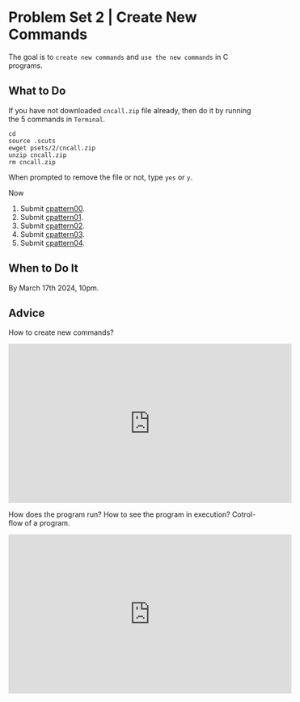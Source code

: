 Problem Set 2 | Create New Commands
=================================== 
The goal is to `create new commands` and `use the new commands` in C programs.  

What to Do
----------

If you have not downloaded `cncall.zip` file already, then do it by running the 5 commands in `Terminal`.

    cd
    source .scuts
    ewget psets/2/cncall.zip
    unzip cncall.zip
    rm cncall.zip

When prompted to remove the file or not, type `yes` or `y`.

Now  
1.  Submit [cpattern00](cpattern00/).
2.  Submit [cpattern01](cpattern01/).
3.  Submit [cpattern02](cpattern02/).
4.  Submit [cpattern03](cpattern03/).
5.  Submit [cpattern04](cpattern04/).

When to Do It
-------------

By March 17th 2024, 10pm.

Advice
------
How to create new commands?
<iframe width="560" height="315" src="https://www.youtube.com/embed/cwU2oiOhsfs?si=7pPujizds4Zo4SAN" title="YouTube video player" frameborder="0" allow="accelerometer; autoplay; clipboard-write; encrypted-media; gyroscope; picture-in-picture; web-share" allowfullscreen></iframe>

How does the program run? How to see the program in execution? Cotrol-flow of a program.
<iframe width="560" height="315" src="https://www.youtube.com/embed/lWdCuZ3wIDg?si=e9m6vL0HDYSfI19F" title="YouTube video player" frameborder="0" allow="accelerometer; autoplay; clipboard-write; encrypted-media; gyroscope; picture-in-picture; web-share" allowfullscreen></iframe>



